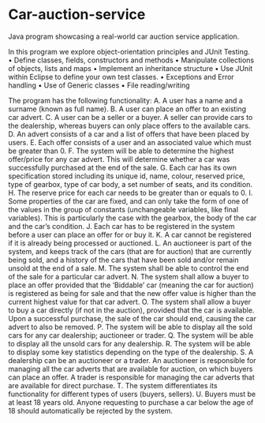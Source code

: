 # Car-auction-service

Java program showcasing a real-world car auction service application.

In this program we explore object-orientation principles and JUnit Testing.  
• Define classes, fields, constructors and methods
• Manipulate collections of objects, lists and maps
• Implement an inheritance structure
• Use JUnit within Eclipse to define your own test classes.
• Exceptions and Error handling • Use of Generic classes
• File reading/writing


The program has the following functionality:
A. A user has a name and a surname (known as full name).
B. A user can place an offer to an existing car advert.
C. A user can be a seller or a buyer. A seller can provide cars to the dealership, whereas buyers can only place offers to the available cars.
D. An advert consists of a car and a list of offers that have been placed by users.
E. Each offer consists of a user and an associated value which must be greater than 0.
F. The system will be able to determine the highest offer/price for any car advert. This will determine whether a car was successfully purchased at the end of the sale.
G. Each car has its own specification stored including its unique id, name, colour, reserved price, type of gearbox, type of car body, a set number of seats, and its condition.
H. The reserve price for each car needs to be greater than or equals to 0.
I. Some properties of the car are fixed, and can only take the form of one of the values in the group of constants (unchangeable variables, like final variables). This is particularly the case with the gearbox, the body of the car and the car’s condition.
J. Each car has to be registered in the system before a user can place an offer for or buy it.
K. A car cannot be registered if it is already being processed or auctioned.
L. An auctioneer is part of the system, and keeps track of the cars (that are for auction) that are currently being sold, and a history of the cars that have been sold and/or remain unsold at the end of a sale.
M. The system shall be able to control the end of the sale for a particular car advert.
N. The system shall allow a buyer to place an offer provided that the ‘Biddable’ car (meaning the car for auction) is registered as being for sale and that the new offer value is higher than the current highest value for that car advert.
O. The system shall allow a buyer to buy a car directly (if not in the auction), provided that the car is available. Upon a successful purchase, the sale of the car should end, causing the car advert to also be removed.
P. The system will be able to display all the sold cars for any car dealership; auctioneer or trader.
Q. The system will be able to display all the unsold cars for any dealership.
R. The system will be able to display some key statistics depending on the type of the dealership.
S. A dealership can be an auctioneer or a trader. An auctioneer is responsible for managing all the car adverts that are available for auction, on which buyers can place an offer. A trader is responsible for managing the car adverts that are available for direct purchase.
T. The system differentiates its functionality for different types of users (buyers, sellers).
U. Buyers must be at least 18 years old. Anyone requesting to purchase a car below the age of 18 should automatically be rejected by the system.
